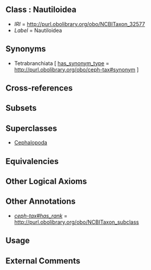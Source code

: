 
## Class : Nautiloidea

 * *IRI* = http://purl.obolibrary.org/obo/NCBITaxon_32577
 * *Label* = Nautiloidea

## Synonyms

 * Tetrabranchiata [ [has_synonym_type](../../pe/oboInOwl#hasSynonymType.md) = http://purl.obolibrary.org/obo/ceph-tax#synonym ]

## Cross-references


## Subsets


## Superclasses

 * [Cephalopoda](../../NCBITaxon/05/NCBITaxon_6605.md)

## Equivalencies


## Other Logical Axioms


## Other Annotations

 * *[ceph-tax#has_rank](../../ceph-tax#has/nk/ceph-tax#has_rank.md)* = http://purl.obolibrary.org/obo/NCBITaxon_subclass

## Usage


## External Comments


